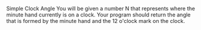 Simple Clock Angle
You will be given a number N that represents where the minute hand currently is on a clock. Your program
should return the angle that is formed by the minute hand and the 12 o'clock mark on the clock.

